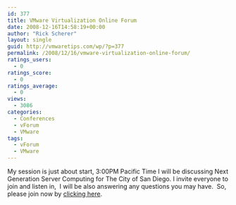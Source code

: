 ```yaml
---
id: 377
title: VMware Virtualization Online Forum
date: 2008-12-16T14:58:19+00:00
author: "Rick Scherer"
layout: single
guid: http://vmwaretips.com/wp/?p=377
permalink: /2008/12/16/vmware-virtualization-online-forum/
ratings_users:
  - 0
ratings_score:
  - 0
ratings_average:
  - 0
views:
  - 3086
categories:
  - Conferences
  - vForum
  - VMware
tags:
  - vForum
  - VMware
---
```

My session is just about start, 3:00PM Pacific Time I will be discussing Next Generation Server Computing for The City of San Diego. I invite everyone to join and listen in,  I will be also answering any questions you may have.  So, please join now by <a href="http://vshow.on24.com/vshow/virtualization#auditorium" target="_blank">clicking here</a>.